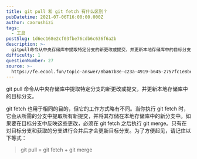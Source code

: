 ```yaml
---
title: git pull 和 git fetch 有什么区别？
pubDatetime: 2021-07-06T16:00:00.000Z
author: caorushizi
tags:
  - 工具
postSlug: 1d6ec168e2cf03fbe76cdb6c636f6a2b
description: >-
  gitpull命令从中央存储库中提取特定分支的新更改或提交，并更新本地存储库中的目标分支。gitfetch也用于相同的目的，但它的工作方式略有不同。当你执行gitfetch时，它会从所需的分支中提取所
difficulty: 1
questionNumber: 27
source: >-
  https://fe.ecool.fun/topic-answer/8ba67b8e-c23a-4919-b645-2757fc1e8be4?orderBy=updateTime&order=desc&tagId=29
---
```


git pull 命令从中央存储库中提取特定分支的新更改或提交，并更新本地存储库中的目标分支。

git fetch 也用于相同的目的，但它的工作方式略有不同。当你执行 git fetch 时，它会从所需的分支中提取所有新提交，并将其存储在本地存储库中的新分支中。如果要在目标分支中反映这些更改，必须在 git fetch 之后执行 git merge。只有在对目标分支和获取的分支进行合并后才会更新目标分支。为了方便起见，请记住以下等式：

> git pull = git fetch + git merge
